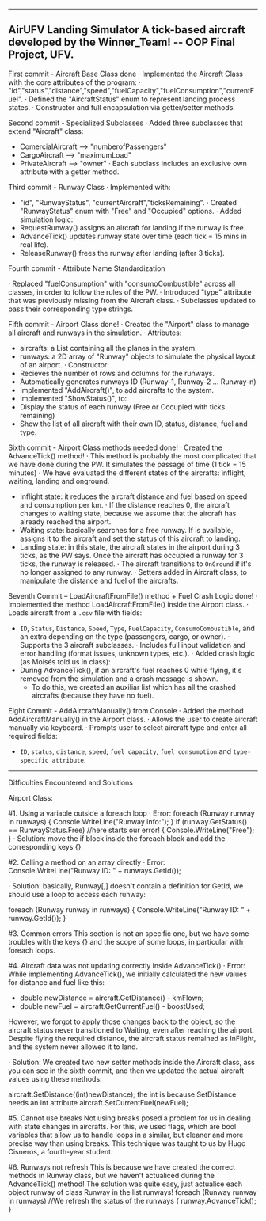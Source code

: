 ----------------------------------------------------------------------------------
AirUFV Landing Simulator 
A tick-based aircraft developed by the Winner_Team! -- OOP Final Project, UFV. 
----------------------------------------------------------------------------------

First commit - Aircraft Base Class done
· Implemented the Aircraft Class with the core attributes of the program:
· "id","status","distance","speed","fuelCapacity","fuelConsumption","currentFuel".
· Defined the "AircraftStatus" enum to represent landing process states. 
· Constructor and full encapsulation via getter/setter methods.

Second commit - Specialized Subclasses 
· Added three subclasses that extend "Aircraft" class:
- ComercialAircraft --> "numberofPassengers"
- CargoAircraft --> "maximumLoad" 
- PrivateAircraft --> "owner" 
· Each subclass includes an exclusive own attribute with a getter method. 

Third commit - Runway Class 
· Implemented with:
- "id", "RunwayStatus", "currentAircraft","ticksRemaining".
· Created "RunwayStatus" enum with "Free" and "Occupied" options.
· Added simulation logic:
- RequestRunway() assigns an aircraft for landing if the runway is free.
- AdvanceTick() updates runway state over time (each tick = 15 mins in real life). 
- ReleaseRunway() frees the runway after landing (after 3 ticks).

Fourth commit - Attribute Name Standardization

· Replaced "fuelConsumption" with "consumoCombustible" across all classes, in order to follow the rules of the PW.
· Introduced "type" attribute that was previously missing from the Aircraft class.
· Subclasses updated to pass their corresponding type strings. 

Fifth commit - Airport Class done!
· Created the "Airport" class to manage all aircraft and runways in the simulation. 
· Attributes:
- aircrafts: a List<Aircraft> containing all the planes in the system. 
- runways: a 2D array of "Runway" objects to simulate the physical layout of an airport.
· Constructor:
- Recieves the number of rows and columns for the runways. 
- Automatically generates runways ID (Runway-1, Runway-2 ... Runway-n)
- Implemented "AddAircraft()", to add aircrafts to the system. 
- Implemented "ShowStatus()", to: 
- Display the status of each runway (Free or Occupied with ticks remaining)
- Show the list of all aircraft with their own ID, status, distance, fuel and type.

Sixth commit - Airport Class methods needed done! 
· Created the AdvanceTick() method! 
· This method is probably the most complicated that we have done during the PW. It simulates the passage of time (1 tick = 15 minutes)
· We have evaluated the different states of the aircrafts: inflight, waiting, landing and onground.
- Inflight state: it reduces the aircraft distance and fuel based on speed and consumption per km. 
    · If the distance reaches 0, the aircraft changes to waiting state, because we assume that the aircraft has already reached the airport.
- Waiting state: basically searches for a free runway. If is available, assigns it to the aircraft and set the status of this aircraft to landing. 
- Landing state: in this state, the aircraft states in the airport during 3 ticks, as the PW says. Once the aircraft has occupied a runway for 3 ticks, the runway is released.
    · The aircraft transitions to `OnGround` if it's no longer assigned to any runway. 
· Setters added in Aircraft class, to manipulate the distance and fuel of the aircrafts.

Seventh Commit – LoadAircraftFromFile() method + Fuel Crash Logic done!
· Implemented the method LoadAircraftFromFile() inside the Airport class.
· Loads aircraft from a `.csv` file with fields: 
  - `ID`, `Status`, `Distance`, `Speed`, `Type`, `FuelCapacity`, `ConsumoCombustible`, and an extra depending on the type (passengers, cargo, or owner).
· Supports the 3 aircraft subclasses.
· Includes full input validation and error handling (format issues, unknown types, etc.).
· Added crash logic (as Moisés told us in class):
  - During AdvanceTick(), if an aircraft's fuel reaches 0 while flying, it's removed from the simulation and a crash message is shown.
    - To do this, we created an auxiliar list which has all the crashed aircrafts (because they have no fuel).

Eight Commit - AddAircraftManually() from Console
· Added the method AddAircraftManually() in the Airport class.
· Allows the user to create aircraft manually via keyboard.
· Prompts user to select aircraft type and enter all required fields:
  - `ID`, `status`, `distance`, `speed`, `fuel capacity`, `fuel consumption` and `type-specific attribute`.

----------------------------------------------------------------------------------
Difficulties Encountered and Solutions

Airport Class:

#1. Using a variable outside a foreach loop
· Error:
foreach (Runway runway in runways)
{
    Console.WriteLine("Runway info:");
}
if (runway.GetStatus() == RunwayStatus.Free) //here starts our error!
{
    Console.WriteLine("Free");
}
· Solution: move the if block inside the foreach block and add the corresponding keys {}.

#2. Calling a method on an array directly 
· Error: 
Console.WriteLine("Runway ID: " + runways.GetId());

· Solution: basically, Runway[,] doesn't contain a definition for GetId, we should use a loop to access each runway:

foreach (Runway runway in runways)
{
    Console.WriteLine("Runway ID: " + runway.GetId());
}

#3. Common errors
This section is not an specific one, but we have some troubles with the keys {} and the scope of some loops, in particular with foreach loops. 

#4. Aircraft data was not updating correctly inside AdvanceTick()
· Error: 
While implementing AdvanceTick(), we initially calculated the new values for distance and fuel like this:

- double newDistance = aircraft.GetDistance() - kmFlown;
- double newFuel = aircraft.GetCurrentFuel() - boostUsed;

However, we forgot to apply those changes back to the object, so the aircraft status never transitioned to Waiting, even after reaching the airport.
Despite flying the required distance, the aircraft status remained as InFlight, and the system never allowed it to land.

· Solution: We created two new setter methods inside the Aircraft class, ass you can see in the sixth commit, and then we updated the actual aircraft values using these methods:

aircraft.SetDistance((int)newDistance); the int is because SetDistance needs an int attribute
aircraft.SetCurrentFuel(newFuel);

#5. Cannot use breaks
Not using breaks posed a problem for us in dealing with state changes in aircrafts. For this, we used flags, which are bool variables that allow us to handle loops in a similar, but cleaner and more precise way than using breaks. This technique was taught to us by Hugo Cisneros, a fourth-year student.

#6. Runways not refresh 
This is because we have created the correct methods in Runway class, but we haven't actualiced during the AdvanceTick() method! 
The solution was quite easy, just actualice each object runway of class Runway in the list runways! 
    foreach (Runway runway in runways) //We refresh the status of the runways
    {
        runway.AdvanceTick();
    }



